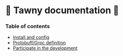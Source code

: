 #  🦉 Tawny documentation  🦉

### Table of contents
  - [Install and config](install.md)
 - [Protobuff/Grpc definition](proto.md)
 - [Participate in the development](devs.md)